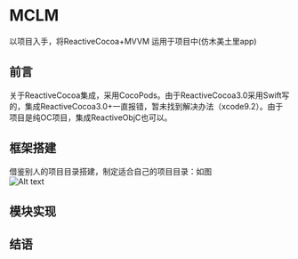 # MCLM
以项目入手，将ReactiveCocoa+MVVM 运用于项目中(仿木美土里app)<br>
## 前言
关于ReactiveCocoa集成，采用CocoPods。由于ReactiveCocoa3.0采用Swift写的，集成ReactiveCocoa3.0+一直报错，暂未找到解决办法（xcode9.2）。由于项目是纯OC项目，集成ReactiveObjC也可以。<br>
## 框架搭建
借鉴别人的项目目录搭建，制定适合自己的项目目录：如图<br>
![Alt text](/path/to/img.jpg)
## 模块实现
## 结语
